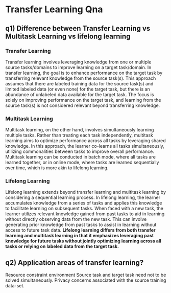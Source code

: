 # Transfer Learning Qna
## q1) Difference between Transfer Learning vs Multitask Learning vs lifelong learning

### Transfer Learning

Transfer learning involves leveraging knowledge from one or multiple source tasks/domains to improve learning on a target task/domain. In transfer learning, the goal is to enhance performance on the target task by transferring relevant knowledge from the source task(s). This approach assumes that there are labeled training data for the source task(s) and limited labeled data (or even none) for the target task, but there is an abundance of unlabeled data available for the target task. The focus is solely on improving performance on the target task, and learning from the source task(s) is not considered relevant beyond transferring knowledge.

### Multitask Learning

Multitask learning, on the other hand, involves simultaneously learning multiple tasks. Rather than treating each task independently, multitask learning aims to optimize performance across all tasks by leveraging shared knowledge. In this approach, the learner co-learns all tasks simultaneously, utilizing commonalities between tasks to improve overall performance. Multitask learning can be conducted in batch mode, where all tasks are learned together, or in online mode, where tasks are learned sequentially over time, which is more akin to lifelong learning.

### Lifelong Learning

Lifelong learning extends beyond transfer learning and multitask learning by considering a sequential learning process. In lifelong learning, the learner accumulates knowledge from a series of tasks and applies this knowledge to facilitate learning on subsequent tasks. When faced with a new task, the learner utilizes relevant knowledge gained from past tasks to aid in learning without directly observing data from the new task. This can involve generating prior knowledge from past tasks to assist in learning without access to future task data. **Lifelong learning differs from both transfer learning and multitask learning in that it emphasizes leveraging past knowledge for future tasks without jointly optimizing learning across all tasks or relying on labeled data from the target task.**


## q2) Application areas of transfer learning?
  Resource constraint environment
  Source task and target task need not to be solved simultaneously.
  Privacy concerns associated with the source training data-set.
